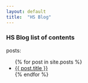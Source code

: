 ```yaml
---
layout: default 
title:  "HS Blog"
---
```


### HS Blog list of contents 

posts:
<ul>
{% for post in site.posts %}
	<li>
		<a href="{{ post.url }}">{{ post.title }}</a>
	</li>
{% endfor %}
</ul>

